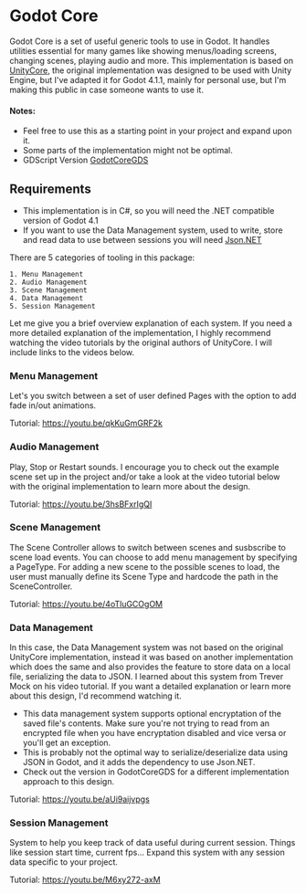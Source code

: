 # Godot Core
Godot Core is a set of useful generic tools to use in Godot. It handles utilities essential for many games like showing menus/loading screens, changing scenes, playing audio and more.
This implementation is based on [UnityCore](https://github.com/coderDarren/UnityCore), the original implementation was designed to be used with Unity Engine, but I've adapted it for Godot 4.1.1, mainly for personal use, but I'm making this public in case someone wants to use it.
#### Notes:
- Feel free to use this as a starting point in your project and expand upon it.
- Some parts of the implementation might not be optimal.
- GDScript Version [GodotCoreGDS](https://github.com/xaqui/GodotCoreGDS)

## Requirements
- This implementation is in C#, so you will need the .NET compatible version of Godot 4.1
- If you want to use the Data Management system, used to write, store and read data to use between sessions you will need [Json.NET](https://www.newtonsoft.com/json)
 
There are 5 categories of tooling in this package:
```
1. Menu Management
2. Audio Management
3. Scene Management
4. Data Management
5. Session Management
```
Let me give you a brief overview explanation of each system. If you need a more detailed explanation of the implementation, I highly recommend watching the video tutorials by the original authors of UnityCore. I will include links to the videos below.

### Menu Management
Let's you switch between a set of user defined Pages with the option to add fade in/out animations. 

 Tutorial: https://youtu.be/qkKuGmGRF2k

### Audio Management
Play, Stop or Restart sounds. 
I encourage you to check out the example scene set up in the project and/or take a look at the video tutorial below with the original implementation to learn more about the design.

Tutorial: https://youtu.be/3hsBFxrIgQI

### Scene Management

The Scene Controller allows to switch between scenes and susbscribe to scene load events. You can choose to add menu management by specifying a PageType.
For adding a new scene to the possible scenes to load, the user must manually define its Scene Type and hardcode the path in the SceneController.

Tutorial: https://youtu.be/4oTluGCOgOM

### Data Management

In this case, the Data Management system was not based on the original UnityCore implementation, instead it was based on another implementation which does the same and also provides the feature to store data on a local file, serializing the data to JSON. I learned about this system from Trever Mock on his video tutorial. If you want a detailed explanation or learn more about this design, I'd recommend watching it.
* This data management system supports optional encryptation of the saved file's contents. Make sure you're not trying to read from an encrypted file when you have encryptation disabled and vice versa or you'll get an exception.
* This is probably not the optimal way to serialize/deserialize data using JSON in Godot, and it adds the dependency to use Json.NET.
* Check out the version in GodotCoreGDS for a different implementation approach to this design.

Tutorial: https://youtu.be/aUi9aijvpgs

### Session Management

System to help you keep track of data useful during current session. Things like session start time, current fps... Expand this system with any session data specific to your project.

Tutorial: https://youtu.be/M6xy272-axM

